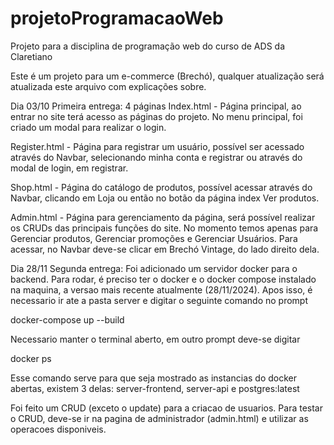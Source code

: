 # projetoProgramacaoWeb
Projeto para a disciplina de programação web do curso de ADS da Claretiano

Este é um projeto para um e-commerce (Brechó), qualquer atualização será atualizada este arquivo com explicações sobre.

Dia 03/10 
Primeira entrega:
4 páginas
Index.html - Página principal, ao entrar no site terá acesso as páginas do projeto.
No menu principal, foi criado um modal para realizar o login.

Register.html - Página para registrar um usuário, possível ser acessado através do Navbar, selecionando minha conta e registrar ou através do modal de login, em registrar.

Shop.html - Página do catálogo de produtos, possível acessar através do Navbar, clicando em Loja ou então no botão da página index Ver produtos.

Admin.html - Página para gerenciamento da página, será possível realizar os CRUDs das principais funções do site. No momento temos apenas para Gerenciar produtos, Gerenciar promoções e Gerenciar Usuários. Para acessar, no Navbar deve-se clicar em Brechó Vintage, do lado direito dela.


Dia 28/11
Segunda entrega:
Foi adicionado um servidor docker para o backend.
Para rodar, é preciso ter o docker e o docker compose instalado na maquina, a versao mais recente atualmente (28/11/2024).
Apos isso, é necessario ir ate a pasta server e digitar o seguinte comando no prompt

docker-compose up --build

Necessario manter o terminal aberto, em outro prompt deve-se digitar 

docker ps

Esse comando serve para que seja mostrado as instancias do docker abertas, existem 3 delas: server-frontend, server-api e postgres:latest

Foi feito um CRUD (exceto o update) para a criacao de usuarios.
Para testar o CRUD, deve-se ir na pagina de administrador (admin.html) e utilizar as operacoes disponiveis.



